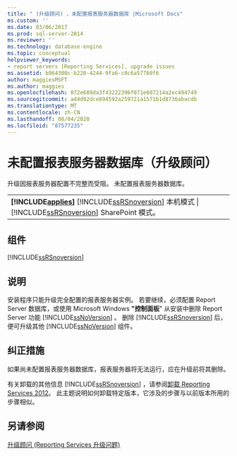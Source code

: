 ```yaml
---
title: " (升级顾问) ，未配置报表服务器数据库 |Microsoft Docs"
ms.custom: ''
ms.date: 03/06/2017
ms.prod: sql-server-2014
ms.reviewer: ''
ms.technology: database-engine
ms.topic: conceptual
helpviewer_keywords:
- report servers [Reporting Services], upgrade issues
ms.assetid: b964300c-b220-4244-9fa6-c0c6a57760f6
author: maggiesMSFT
ms.author: maggies
ms.openlocfilehash: 072e689da3f43222396f071e607214a2ec494749
ms.sourcegitcommit: ad4d92dce894592a259721a1571b1d8736abacdb
ms.translationtype: MT
ms.contentlocale: zh-CN
ms.lasthandoff: 08/04/2020
ms.locfileid: "87577235"
---
```

# <a name="report-server-database-is-not-configured-upgrade-advisor"></a>未配置报表服务器数据库（升级顾问）
  升级因报表服务器配置不完整而受阻。 未配置报表服务器数据库。  
  
||  
|-|  
|**[!INCLUDE[applies](../../includes/applies-md.md)]** [!INCLUDE[ssRSnoversion](../../includes/ssrsnoversion-md.md)] 本机模式 &#124; [!INCLUDE[ssRSnoversion](../../includes/ssrsnoversion-md.md)] SharePoint 模式。|  
  
## <a name="component"></a>组件  
 [!INCLUDE[ssRSnoversion](../../includes/ssrsnoversion-md.md)]  
  
## <a name="description"></a>说明  
 安装程序只能升级完全配置的报表服务器实例。 若要继续，必须配置 Report Server 数据库，或使用 Microsoft Windows **"控制面板**" 从安装中删除 Report Server 功能 [!INCLUDE[ssNoVersion](../../includes/ssnoversion-md.md)] 。 删除 [!INCLUDE[ssRSnoversion](../../includes/ssrsnoversion-md.md)] 后，便可升级其他 [!INCLUDE[ssNoVersion](../../includes/ssnoversion-md.md)] 组件。  
  
## <a name="corrective-action"></a>纠正措施  
 如果尚未配置报表服务器数据库，报表服务器将无法运行，应在升级前将其删除。  
  
 有关卸载的其他信息 [!INCLUDE[ssRSnoversion](../../includes/ssrsnoversion-md.md)] ，请参阅[卸载 Reporting Services 2012](https://technet.microsoft.com/library/hh479745.aspx\(v=sql.11\))。 此主题说明如何卸载特定版本，它涉及的步骤与以前版本所用的步骤相似。  
  
## <a name="see-also"></a>另请参阅  
 [升级顾问 &#40;Reporting Services 升级问题&#41;](../../../2014/sql-server/install/reporting-services-upgrade-issues-upgrade-advisor.md)  
  
  
